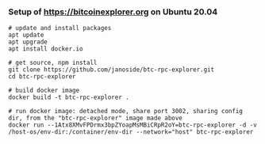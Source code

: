 ### Setup of https://bitcoinexplorer.org on Ubuntu 20.04

	# update and install packages
	apt update
	apt upgrade
	apt install docker.io
	
	# get source, npm install
	git clone https://github.com/janoside/btc-rpc-explorer.git
	cd btc-rpc-explorer
	
	# build docker image
	docker build -t btc-rpc-explorer .

	# run docker image: detached mode, share port 3002, sharing config dir, from the "btc-rpc-explorer" image made above
	docker run --1Atx8XMvFPDrmx3bpZYoapMsMBiCRpR2oY=btc-rpc-explorer -d -v /host-os/env-dir:/container/env-dir --network="host" btc-rpc-explorer
	
